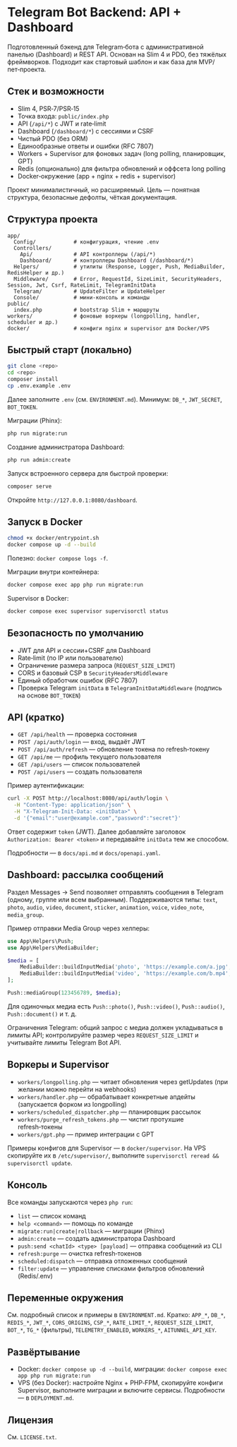 # Telegram Bot Backend: API + Dashboard

Подготовленный бэкенд для Telegram‑бота c административной панелью (Dashboard) и REST API. Основан на Slim 4 и PDO, без тяжёлых фреймворков. Подходит как стартовый шаблон и как база для MVP/пет‑проекта.

## Стек и возможности
- Slim 4, PSR‑7/PSR‑15
- Точка входа: `public/index.php`
- API (`/api/*`) с JWT и rate‑limit
- Dashboard (`/dashboard/*`) с сессиями и CSRF
- Чистый PDO (без ORM)
- Единообразные ответы и ошибки (RFC 7807)
- Workers + Supervisor для фоновых задач (long polling, планировщик, GPT)
- Redis (опционально) для фильтра обновлений и оффсета long polling
- Docker‑окружение (app + nginx + redis + supervisor)

Проект минималистичный, но расширяемый. Цель — понятная структура, безопасные дефолты, чёткая документация.

## Структура проекта
```
app/
  Config/            # конфигурация, чтение .env
  Controllers/
    Api/             # API контроллеры (/api/*)
    Dashboard/       # контроллеры Dashboard (/dashboard/*)
  Helpers/           # утилиты (Response, Logger, Push, MediaBuilder, RedisHelper и др.)
  Middleware/        # Error, RequestId, SizeLimit, SecurityHeaders, Session, Jwt, Csrf, RateLimit, TelegramInitData
  Telegram/          # UpdateFilter и UpdateHelper
  Console/           # мини‑консоль и команды
public/
  index.php          # bootstrap Slim + маршруты
workers/             # фоновые воркеры (longpolling, handler, scheduler и др.)
docker/              # конфиги nginx и supervisor для Docker/VPS
```

## Быстрый старт (локально)
```bash
git clone <repo>
cd <repo>
composer install
cp .env.example .env
```
Далее заполните `.env` (см. `ENVIRONMENT.md`). Минимум: `DB_*`, `JWT_SECRET`, `BOT_TOKEN`.

Миграции (Phinx):
```bash
php run migrate:run
```

Создание администратора Dashboard:
```bash
php run admin:create
```

Запуск встроенного сервера для быстрой проверки:
```bash
composer serve
```
Откройте `http://127.0.0.1:8080/dashboard`.

## Запуск в Docker
```bash
chmod +x docker/entrypoint.sh
docker compose up -d --build
```
Полезно: `docker compose logs -f`.

Миграции внутри контейнера:
```bash
docker compose exec app php run migrate:run
```

Supervisor в Docker:
```bash
docker compose exec supervisor supervisorctl status
```

## Безопасность по умолчанию
- JWT для API и сессии+CSRF для Dashboard
- Rate‑limit (по IP или пользователю)
- Ограничение размера запроса (`REQUEST_SIZE_LIMIT`)
- CORS и базовый CSP в `SecurityHeadersMiddleware`
- Единый обработчик ошибок (RFC 7807)
- Проверка Telegram `initData` в `TelegramInitDataMiddleware` (подпись на основе `BOT_TOKEN`)

## API (кратко)
- `GET /api/health` — проверка состояния
- `POST /api/auth/login` — вход, выдаёт JWT
- `POST /api/auth/refresh` — обновление токена по refresh‑токену
- `GET /api/me` — профиль текущего пользователя
- `GET /api/users` — список пользователей
- `POST /api/users` — создать пользователя

Пример аутентификации:
```bash
curl -X POST http://localhost:8080/api/auth/login \
  -H "Content-Type: application/json" \
  -H "X-Telegram-Init-Data: <initData>" \
  -d '{"email":"user@example.com","password":"secret"}'
```
Ответ содержит `token` (JWT). Далее добавляйте заголовок `Authorization: Bearer <token>` и передавайте `initData` тем же способом.

Подробности — в `docs/api.md` и `docs/openapi.yaml`.

## Dashboard: рассылка сообщений
Раздел Messages → Send позволяет отправлять сообщения в Telegram (одному, группе или всем выбранным). Поддерживаются типы: `text`, `photo`, `audio`, `video`, `document`, `sticker`, `animation`, `voice`, `video_note`, `media_group`.

Пример отправки Media Group через хелперы:
```php
use App\Helpers\Push;
use App\Helpers\MediaBuilder;

$media = [
    MediaBuilder::buildInputMedia('photo', 'https://example.com/a.jpg', ['caption' => 'Пример 1']),
    MediaBuilder::buildInputMedia('video', 'https://example.com/b.mp4', ['caption' => 'Пример 2']),
];

Push::mediaGroup(123456789, $media);
```

Для одиночных медиа есть `Push::photo()`, `Push::video()`, `Push::audio()`, `Push::document()` и т. д.

Ограничения Telegram: общий запрос с медиа должен укладываться в лимиты API; контролируйте размер через `REQUEST_SIZE_LIMIT` и учитывайте лимиты Telegram Bot API.

## Воркеры и Supervisor
- `workers/longpolling.php` — читает обновления через getUpdates (при желании можно перейти на webhooks)
- `workers/handler.php` — обрабатывает конкретные апдейты (запускается форком из longpolling)
- `workers/scheduled_dispatcher.php` — планировщик рассылок
- `workers/purge_refresh_tokens.php` — чистит протухшие refresh‑токены
- `workers/gpt.php` — пример интеграции с GPT

Примеры конфигов для Supervisor — в `docker/supervisor`. На VPS скопируйте их в `/etc/supervisor/`, выполните `supervisorctl reread && supervisorctl update`.

## Консоль
Все команды запускаются через `php run`:
- `list` — список команд
- `help <command>` — помощь по команде
- `migrate:run|create|rollback` — миграции (Phinx)
- `admin:create` — создать администратора Dashboard
- `push:send <chatId> <type> [payload]` — отправка сообщений из CLI
- `refresh:purge` — очистка refresh‑токенов
- `scheduled:dispatch` — отправка отложенных сообщений
- `filter:update` — управление списками фильтров обновлений (Redis/.env)

## Переменные окружения
См. подробный список и примеры в `ENVIRONMENT.md`. Кратко: `APP_*`, `DB_*`, `REDIS_*`, `JWT_*`, `CORS_ORIGINS`, `CSP_*`, `RATE_LIMIT_*`, `REQUEST_SIZE_LIMIT`, `BOT_*`, `TG_*` (фильтры), `TELEMETRY_ENABLED`, `WORKERS_*`, `AITUNNEL_API_KEY`.

## Развёртывание
- Docker: `docker compose up -d --build`, миграции: `docker compose exec app php run migrate:run`
- VPS (без Docker): настройте Nginx + PHP‑FPM, скопируйте конфиги Supervisor, выполните миграции и включите сервисы. Подробности — в `DEPLOYMENT.md`.

## Лицензия
См. `LICENSE.txt`.

